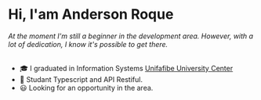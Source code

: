 # Hi, I'am Anderson Roque

<i>At the moment I'm still a beginner in the development area. However, with a lot of dedication, I know it's possible to get there. </i>
<br> <br>
- 🎓 I graduated in Information Systems [Unifafibe University Center](https://www.unifafibe.com.br/)
- 📖 Studant Typescript and API Restiful.
- 😃 Looking for an opportunity in the area.



